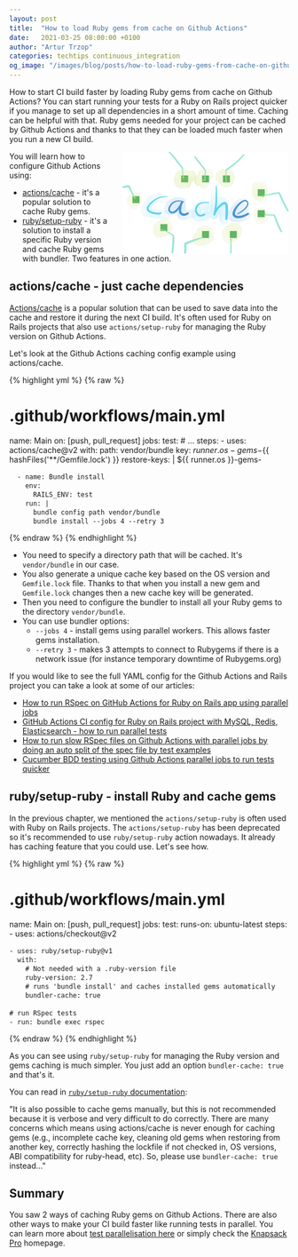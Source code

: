 ```yaml
---
layout: post
title:  "How to load Ruby gems from cache on Github Actions"
date:   2021-03-25 08:00:00 +0100
author: "Artur Trzop"
categories: techtips continuous_integration
og_image: "/images/blog/posts/how-to-load-ruby-gems-from-cache-on-github-actions/cache.jpeg"
---
```


How to start CI build faster by loading Ruby gems from cache on Github Actions? You can start running your tests for a Ruby on Rails project quicker if you manage to set up all dependencies in a short amount of time. Caching can be helpful with that. Ruby gems needed for your project can be cached by Github Actions and thanks to that they can be loaded much faster when you run a new CI build.

<img src="/images/blog/posts/how-to-load-ruby-gems-from-cache-on-github-actions/cache.jpeg" style="width:300px;margin-left: 15px;float:right;" alt="Buildkite, CI, RSpec, testing, Ruby" />

You will learn how to configure Github Actions using:

* [actions/cache](https://github.com/actions/cache) - it's a popular solution to cache Ruby gems.
* [ruby/setup-ruby](https://github.com/ruby/setup-ruby) - it's a solution to install a specific Ruby version and cache Ruby gems with bundler. Two features in one action.

## actions/cache - just cache dependencies

[Actions/cache](https://github.com/actions/cache) is a popular solution that can be used to save data into the cache and restore it during the next CI build. It's often used for Ruby on Rails projects that also use `actions/setup-ruby` for managing the Ruby version on Github Actions.

Let's look at the Github Actions caching config example using actions/cache.

{% highlight yml %}
{% raw %}
# .github/workflows/main.yml
name: Main
on: [push, pull_request]
jobs:
  test:
    # ...
    steps:
      - uses: actions/cache@v2
        with:
          path: vendor/bundle
          key: ${{ runner.os }}-gems-${{ hashFiles('**/Gemfile.lock') }}
          restore-keys: |
            ${{ runner.os }}-gems-

      - name: Bundle install
        env:
          RAILS_ENV: test
        run: |
          bundle config path vendor/bundle
          bundle install --jobs 4 --retry 3
{% endraw %}
{% endhighlight %}

* You need to specify a directory path that will be cached. It's `vendor/bundle` in our case.
* You also generate a unique cache key based on the OS version and `Gemfile.lock` file. Thanks to that when you install a new gem and `Gemfile.lock` changes then a new cache key will be generated.
* Then you need to configure the bundler to install all your Ruby gems to the directory `vendor/bundle`.
* You can use bundler options:
  * `--jobs 4` - install gems using parallel workers. This allows faster gems installation.
  * `--retry 3` - makes 3 attempts to connect to Rubygems if there is a network issue (for instance temporary downtime of Rubygems.org)

If you would like to see the full YAML config for the Github Actions and Rails project you can take a look at some of our articles:

* [How to run RSpec on GitHub Actions for Ruby on Rails app using parallel jobs](/2019/how-to-run-rspec-on-github-actions-for-ruby-on-rails-app-using-parallel-jobs)
* [GitHub Actions CI config for Ruby on Rails project with MySQL, Redis, Elasticsearch - how to run parallel tests](/2019/github-actions-ci-config-for-ruby-on-rails-project-with-mysql-redis-elasticsearch-how-to-run-parallel-tests)
* [How to run slow RSpec files on Github Actions with parallel jobs by doing an auto split of the spec file by test examples](/2020/how-to-run-slow-rspec-files-on-github-actions-with-parallel-jobs-by-doing-an-auto-split-of-the-spec-file-by-test-examples)
* [Cucumber BDD testing using Github Actions parallel jobs to run tests quicker](/2021/cucumber-bdd-testing-using-github-actions-parallel-jobs-to-run-tests-quicker)

## ruby/setup-ruby - install Ruby and cache gems

In the previous chapter, we mentioned the `actions/setup-ruby` is often used with Ruby on Rails projects. The `actions/setup-ruby` has been deprecated so it's recommended to use `ruby/setup-ruby` action nowadays. It already has caching feature that you could use. Let's see how.

{% highlight yml %}
{% raw %}
# .github/workflows/main.yml
name: Main
on: [push, pull_request]
jobs:
  test:
    runs-on: ubuntu-latest
    steps:
    - uses: actions/checkout@v2

    - uses: ruby/setup-ruby@v1
      with:
        # Not needed with a .ruby-version file
        ruby-version: 2.7
        # runs 'bundle install' and caches installed gems automatically
        bundler-cache: true

    # run RSpec tests
    - run: bundle exec rspec
{% endraw %}
{% endhighlight %}

As you can see using `ruby/setup-ruby` for managing the Ruby version and gems caching is much simpler. You just add an option `bundler-cache: true` and that's it.

You can read in [`ruby/setup-ruby` documentation](https://github.com/ruby/setup-ruby#caching-bundle-install-automatically):

"It is also possible to cache gems manually, but this is not recommended because it is verbose and very difficult to do correctly. There are many concerns which means using actions/cache is never enough for caching gems (e.g., incomplete cache key, cleaning old gems when restoring from another key, correctly hashing the lockfile if not checked in, OS versions, ABI compatibility for ruby-head, etc). So, please use `bundler-cache: true` instead..."

## Summary

You saw 2 ways of caching Ruby gems on Github Actions. There are also other ways to make your CI build faster like running tests in parallel. You can learn more about [test parallelisation here](/2020/how-to-speed-up-ruby-and-javascript-tests-with-ci-parallelisation) or simply check the [Knapsack Pro](https://knapsackpro.com/?utm_source=docs_knapsackpro&utm_medium=blog_post&utm_campaign=how-to-load-ruby-gems-from-cache-on-github-actions) homepage.
